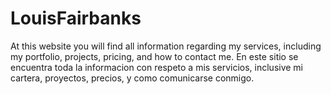 # LouisFairbanks

At this website you will find all information regarding my services, including my portfolio, projects, pricing, and how to contact me.
En este sitio se encuentra toda la informacion con respeto a mis servicios, inclusive mi cartera, proyectos, precios, y como comunicarse conmigo.
